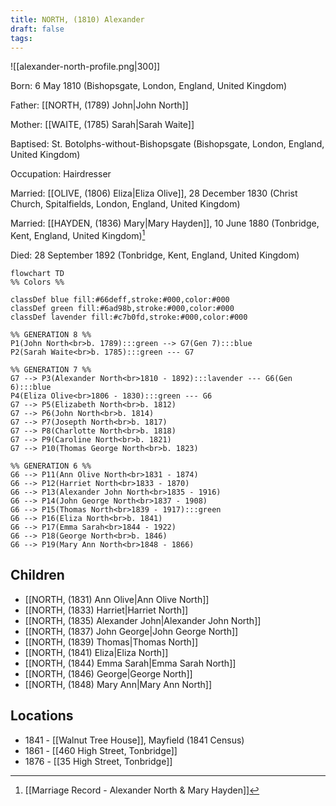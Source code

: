 ```yaml
---
title: NORTH, (1810) Alexander
draft: false
tags:
---
```

![[alexander-north-profile.png|300]]

Born: 6 May 1810 (Bishopsgate, London, England, United Kingdom)

Father: [[NORTH, (1789) John|John North]]

Mother: [[WAITE, (1785) Sarah|Sarah Waite]]

Baptised: St. Botolphs-without-Bishopsgate (Bishopsgate, London, England, United Kingdom)

Occupation: Hairdresser

Married: [[OLIVE, (1806) Eliza|Eliza Olive]], 28 December 1830 (Christ Church, Spitalfields, London, England, United Kingdom)

Married: [[HAYDEN, (1836) Mary|Mary Hayden]], 10 June 1880 (Tonbridge, Kent, England, United Kingdom)[^1]

Died: 28 September 1892 (Tonbridge, Kent, England, United Kingdom)

```mermaid
flowchart TD
%% Colors %%

classDef blue fill:#66deff,stroke:#000,color:#000
classDef green fill:#6ad98b,stroke:#000,color:#000
classDef lavender fill:#c7b0fd,stroke:#000,color:#000

%% GENERATION 8 %%
P1(John North<br>b. 1789):::green --> G7(Gen 7):::blue
P2(Sarah Waite<br>b. 1785):::green --- G7

%% GENERATION 7 %%
G7 --> P3(Alexander North<br>1810 - 1892):::lavender --- G6(Gen 6):::blue
P4(Eliza Olive<br>1806 - 1830):::green --- G6
G7 --> P5(Elizabeth North<br>b. 1812)
G7 --> P6(John North<br>b. 1814)
G7 --> P7(Josepth North<br>b. 1817)
G7 --> P8(Charlotte North<br>b. 1818)
G7 --> P9(Caroline North<br>b. 1821)
G7 --> P10(Thomas George North<br>b. 1823)

%% GENERATION 6 %%
G6 --> P11(Ann Olive North<br>1831 - 1874)
G6 --> P12(Harriet North<br>1833 - 1870)
G6 --> P13(Alexander John North<br>1835 - 1916)
G6 --> P14(John George North<br>1837 - 1908)
G6 --> P15(Thomas North<br>1839 - 1917):::green
G6 --> P16(Eliza North<br>b. 1841)
G6 --> P17(Emma Sarah<br>1844 - 1922)
G6 --> P18(George North<br>b. 1846)
G6 --> P19(Mary Ann North<br>1848 - 1866)
```

## Children
- [[NORTH, (1831) Ann Olive|Ann Olive North]]
- [[NORTH, (1833) Harriet|Harriet North]]
- [[NORTH, (1835) Alexander John|Alexander John North]]
- [[NORTH, (1837) John George|John George North]]
- [[NORTH, (1839) Thomas|Thomas North]]
- [[NORTH, (1841) Eliza|Eliza North]]
- [[NORTH, (1844) Emma Sarah|Emma Sarah North]]
- [[NORTH, (1846) George|George North]]
- [[NORTH, (1848) Mary Ann|Mary Ann North]]

## Locations
- 1841 - [[Walnut Tree House]], Mayfield (1841 Census)
- 1861 - [[460 High Street, Tonbridge]]
- 1876 - [[35 High Street, Tonbridge]]

[^1]: [[Marriage Record - Alexander North & Mary Hayden]]
